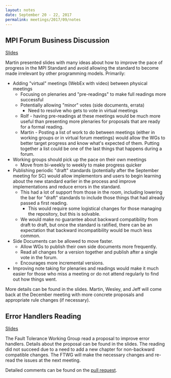 ```yaml
---
layout: notes
date: September 20 - 22, 2017
permalink: meetings/2017/09/notes
---
```


## MPI Forum Business Discussion

[Slides](https://github.com/mpi-forum/mpi-forum.github.io/raw/master/_slides/2017/09/2017-09-mpiideas.pptx)

Martin presented slides with many ideas about how to improve the pace of progress in the MPI Standard and avoid allowing the standard to become made irrelevant by other programming models. Primarily:

* Adding "virtual" meetings (WebEx with video) between physical meetings
    * Focusing on plenaries and "pre-readings" to make full readings more successful
    * Potentially allowing "minor" votes (side documents, errata)
        * Need to resolve who gets to vote in virtual meetings
    * Rolf - having pre-readings at these meetings would be much more useful than presenting more plenaries for proposals that are ready for a formal reading.
    * Martin - Posting a list of work to do between meetings (either in working groups or in virtual forum meetings) would allow the WGs to better target progress and know what's expected of them. Putting together a list could be one of the last things that happens during a forum.
* Working groups should pick up the pace on their own meetings
    * Move from bi-weekly to weekly to make progress quicker
* Publishing periodic "draft" standards (potentially after the September meeting for SC) would allow implementors and users to begin learning about the new standard earlier in the process and improve implementations and reduce errors in the standard.
    * This had a lot of support from those in the room, including lowering the bar for "draft" standards to include those things that had already passed a first reading.
        * This would require some logistical changes for those managing the repository, but this is solvable.
    * We would make no guarantee about backward compatibility from draft to draft, but once the standard is ratified, there can be an expectation that backward incompatibility would be much less common.
* Side Documents can be allowed to move faster.
    * Allow WGs to publish their own side documents more frequently.
    * Read all changes for a version together and publish after a single vote in the forum.
    * Encourages more incremental versions.
* Improving note taking for plenaries and readings would make it much easier for those who miss a meeting or do not attend regularly to find out how things went.

More details can be found in the slides. Martin, Wesley, and Jeff will come back at the December meeting with more concrete proposals and appropriate rule changes (if necessary).

## Error Handlers Reading

[Slides](https://github.com/mpi-forum/mpi-forum.github.io/raw/master/_slides/2017/09/2017-09-21-Error-Handlers-Reading.pptx)

The Fault Tolerance Working Group read a proposal to improve error handlers. Details about the proposal can be found in the slides. The reading did not succeed due to a need to add a new chapter for non-backward compatible changes. The FTWG will make the necessary changes and re-read the issues at the next meeting.

Detailed comments can be found on the [pull request](https://github.com/mpi-forum/mpi-standard/pull/1#pullrequestreview-64681897).

